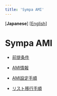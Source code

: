 ```yaml
---
title: 'Sympa AMI'
---
```


\[**Japanese**\]
\[[English](en.md)\]


Sympa AMI
=========

* [前提条件](ja/prerequisites.md)

* [AMI情報](info.md)

* [AMI設定手順](ja/setup.md)

* [リスト移行手順](ja/replace.md)


